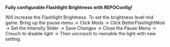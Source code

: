 **Fully configurable Flashlight Brightness with REPOConfig!**

Will increase the Flashlight Brightness. To set the brightness level mid game. Bring up the pause menu -> Click Mods -> Click BetterFlashlightMod -> Set the Intensity Slider -> Save Changes -> Close the Pause Menu -> Crouch to disable light -> Then uncrouch to reenable the light with new setting.